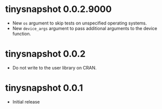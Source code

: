# tinysnapshot 0.0.2.9000

* New `os` argument to skip tests on unspecified operating systems.
* New `device_args` argument to pass additional arguments to the device function.

# tinysnapshot 0.0.2

* Do not write to the user library on CRAN.

# tinysnapshot 0.0.1

* Initial release

